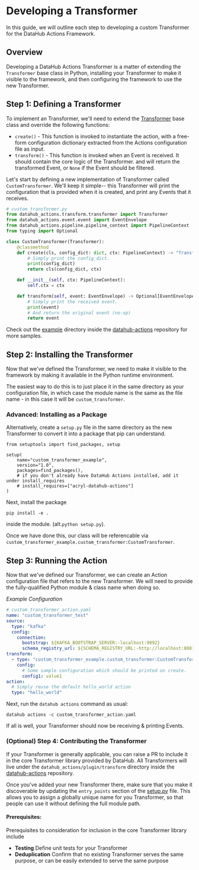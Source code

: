 # Developing a Transformer

In this guide, we will outline each step to developing a custom Transformer for the DataHub Actions Framework.

## Overview

Developing a DataHub Actions Transformer is a matter of extending the `Transformer` base class in Python, installing your
Transformer to make it visible to the framework, and then configuring the framework to use the new Transformer.


## Step 1: Defining a Transformer

To implement an Transformer, we'll need to extend the [Transformer](TODO) base class and override the following functions:

- `create()` - This function is invoked to instantiate the action, with a free-form configuration dictionary
  extracted from the Actions configuration file as input.
- `transform()` - This function is invoked when an Event is received. It should contain the core logic of the Transformer.
  and will return the transformed Event, or `None` if the Event should be filtered.

Let's start by defining a new implementation of Transformer called `CustomTransformer`. We'll keep it simple-- this Transformer will
print the configuration that is provided when it is created, and print any Events that it receives.

```python
# custom_transformer.py
from datahub_actions.transform.transformer import Transformer
from datahub_actions.event.event import EventEnvelope
from datahub_actions.pipeline.pipeline_context import PipelineContext
from typing import Optional

class CustomTransformer(Transformer):
    @classmethod
    def create(cls, config_dict: dict, ctx: PipelineContext) -> "Transformer":
        # Simply print the config_dict.
        print(config_dict)
        return cls(config_dict, ctx)

    def __init__(self, ctx: PipelineContext):
        self.ctx = ctx

    def transform(self, event: EventEnvelope) -> Optional[EventEnvelope]:
        # Simply print the received event.
        print(event)
        # And return the original event (no-op)
        return event
```

Check out the [example](TODO) directory inside the [datahub-actions](TODO) repository for more samples.


## Step 2: Installing the Transformer

Now that we've defined the Transformer, we need to make it visible to the framework by making
it available in the Python runtime environment.

The easiest way to do this is to just place it in the same directory as your configuration file, in which case the module name is the same as the file
name - in this case it will be `custom_transformer`.

### Advanced: Installing as a Package

Alternatively, create a `setup.py` file in the same directory as the new Transformer to convert it into a package that pip can understand.

```
from setuptools import find_packages, setup

setup(
    name="custom_transformer_example",
    version="1.0",
    packages=find_packages(),
    # if you don't already have DataHub Actions installed, add it under install_requires
    # install_requires=["acryl-datahub-actions"]
)
```

Next, install the package

```shell
pip install -e .
```

inside the module. (alt.`python setup.py`). 

Once we have done this, our class will be referencable via `custom_transformer_example.custom_transformer:CustomTransformer`.


## Step 3: Running the Action

Now that we've defined our Transformer, we can create an Action configuration file that refers to the new Transformer.
We will need to provide the fully-qualified Python module & class name when doing so.

*Example Configuration*

```yaml
# custom_transformer_action.yaml
name: "custom_transformer_test"
source:
  type: "kafka"
  config:
    connection:
      bootstrap: ${KAFKA_BOOTSTRAP_SERVER:-localhost:9092}
      schema_registry_url: ${SCHEMA_REGISTRY_URL:-http://localhost:8081}
transform: 
  - type: "custom_transformer_example.custom_transformer:CustomTransformer"
    config:
      # Some sample configuration which should be printed on create.
      config1: value1
action:
  # Simply reuse the default hello_world action
  type: "hello_world"
```

Next, run the `datahub actions` command as usual:

```shell
datahub actions -c custom_transformer_action.yaml
```

If all is well, your Transformer should now be receiving & printing Events.


### (Optional) Step 4: Contributing the Transformer

If your Transformer is generally applicable, you can raise a PR to include it in the core Transformer library
provided by DataHub. All Transformers will live under the `datahub_actions/plugin/transform` directory inside the
[datahub-actions](TODO) repository.

Once you've added your new Transformer there, make sure that you make it discoverable by updating the `entry_points` section
of the [setup.py](TODO) file. This allows you to assign a globally unique name for you Transformer, so that people can use
it without defining the full module path.

#### Prerequisites:

Prerequisites to consideration for inclusion in the core Transformer library include

- **Testing** Define unit tests for your Transformer
- **Deduplication** Confirm that no existing Transformer serves the same purpose, or can be easily extended to serve the same purpose